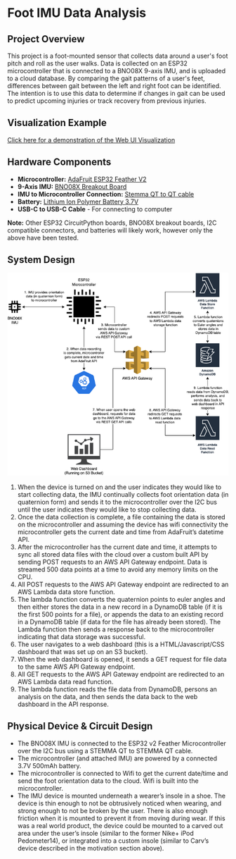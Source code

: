 # Foot IMU Data Analysis

## Project Overview

This project is a foot-mounted sensor that collects data around a user's foot pitch and roll as the user walks.  Data is collected on an ESP32 microcontroller that is connected to a BNO08X 9-axis IMU, and is uploaded to a cloud database.  By comparing the gait patterns of a user's feet, differences between gait between the left and right foot can be identified.  The intention is to use this data to determine if changes in gait can be used to predict upcoming injuries or track recovery from previous injuries.

## Visualization Example

[Click here for a demonstration of the Web UI Visualization](http://foot-imu-analysis.s3-website.us-east-2.amazonaws.com/#)

## Hardware Components

* **Microcontroller:** [AdaFruit ESP32 Feather V2](https://www.adafruit.com/product/5400)
* **9-Axis IMU:** [BNO08X Breakout Board](https://www.adafruit.com/product/4754)
* **IMU to Microcontroller Connection:** [Stemma QT to QT cable](https://www.adafruit.com/product/5385)
* **Battery:** [Lithium Ion Polymer Battery 3.7V](https://www.adafruit.com/product/1578)
* **USB-C to USB-C Cable** - For connecting to computer

**Note:** Other ESP32 CircuitPython boards, BNO08X breakout boards, I2C compatible connectors, and batteries will likely work, however only the above have been tested.

## System Design
![System Design Image](https://raw.githubusercontent.com/cody-talmadge/foot-imu-data-analysis/main/docs/System%20Design.png)
1. When the device is turned on and the user indicates they would like to start collecting data, the IMU continually collects foot orientation data (in quaternion form) and sends it to the microcontroller over the I2C bus until the user indicates they would like to stop collecting data.
2. Once the data collection is complete, a file containing the data is stored on the microcontroller and assuming the device has wifi connectivity the microcontroller gets the current date and time from AdaFruit’s datetime API.
3. After the microcontroller has the current date and time, it attempts to sync all stored data files with the cloud over a custom built API by sending POST requests to an AWS API Gateway endpoint. Data is streamed 500 data points at a time to avoid any memory limits on the CPU.
4. All POST requests to the AWS API Gateway endpoint are redirected to an AWS Lambda data store function.
5. The lambda function converts the quaternion points to euler angles and then either stores the data in a new record in a DynamoDB table (if it is the first 500 points for a file), or appends the data to an existing record in a DynamoDB table (if data for the file has already been stored). The Lambda function then sends a response back to the microcontroller indicating that data storage was successful.
6. The user navigates to a web dashboard (this is a HTML/Javascript/CSS dashboard that was set up on an S3 bucket).
7. When the web dashboard is opened, it sends a GET request for file data to the same AWS API Gateway endpoint.
8. All GET requests to the AWS API Gateway endpoint are redirected to an AWS Lambda data read function.
9. The lambda function reads the file data from DynamoDB, persons an analysis on the data, and then sends the data back to the web dashboard in the API response.

## Physical Device & Circuit Design
* The BNO08X IMU is connected to the ESP32 v2 Feather Microcontroller over the I2C
bus using a STEMMA QT to STEMMA QT cable.
*  The microcontroller (and attached IMU) are powered by a connected 3.7V 500mAh battery.
* The microcontroller is connected to Wifi to get the current date/time and send the foot orientation data to the cloud. Wifi is built into the microcontroller.
* The IMU device is mounted underneath a wearer’s insole in a shoe. The device is thin enough to not be obtrusively noticed when wearing, and strong enough to not be broken by the user. There is also enough friction when it is mounted to prevent it from moving during wear. If this was a real world product, the device could be mounted to a carved out area under the user’s insole (similar to the former Nike+ iPod Pedometer14), or integrated into a custom insole (similar to Carv’s device described in the motivation section above).